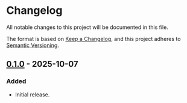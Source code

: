 Changelog
=========

All notable changes to this project will be documented in this file.

The format is based on [Keep a Changelog](https://keepachangelog.com/en/1.1.0/),
and this project adheres to [Semantic Versioning](https://semver.org/spec/v2.0.0.html).

[0.1.0] - 2025-10-07
--------------------

### Added

- Initial release.

[0.1.0]: https://github.com/jbenner-radham/node-plus-x/releases/tag/v0.1.0
